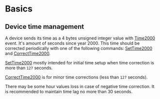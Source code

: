 # Basics

## Device time management

A device sends its time as a 4 bytes unsigned integer value with [Time2000](./commands/uplink/Time2000.md) event.
It's amount of seconds since year 2000.
This time should be corrected periodically with one of the following commands: [SetTime2000](./commands/SetTime2000.md) and [CorrectTime2000](./commands/CorrectTime2000.md).

[SetTime2000](./commands/SetTime2000.md) mostly intended for initial time setup when time correction is more than `127` seconds.

[CorrectTime2000](./commands/CorrectTime2000.md) is for minor time corrections (less than `127` seconds).

There may be some hour values loss in case of negative time correction.
It is recommended to maintain time lag no more than 30 seconds.
